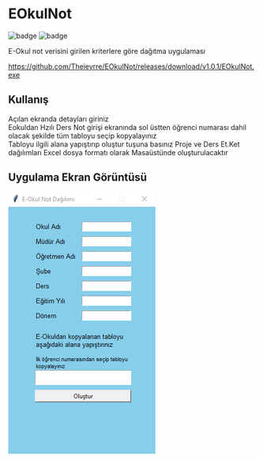# EOkulNot

![badge](https://img.shields.io/static/v1?label=KOD&message=ÇALIŞIYOR&color=green&style=for-the-badge&logo=appveyor)
![badge](https://img.shields.io/static/v1?label=UYGULAMA&message=ÇALIŞIYOR&color=green&style=for-the-badge&logo=appveyor)

E-Okul not verisini girilen kriterlere göre dağıtma uygulaması

https://github.com/Theieyrre/EOkulNot/releases/download/v1.0.1/EOkulNot.exe

## Kullanış

Açılan ekranda detayları giriniz  
Eokuldan Hzılı Ders Not girişi ekranında sol üstten öğrenci numarası dahil olacak şekilde tüm tabloyu seçip kopyalayınız  
Tabloyu ilgili alana yapıştırıp oluştur tuşuna basınız
Proje ve Ders Et.Ket dağılımları Excel dosya formatı olarak Masaüstünde oluşturulacaktır

## Uygulama Ekran Görüntüsü

![uygulama resmi](./imgs/pic1.PNG)
